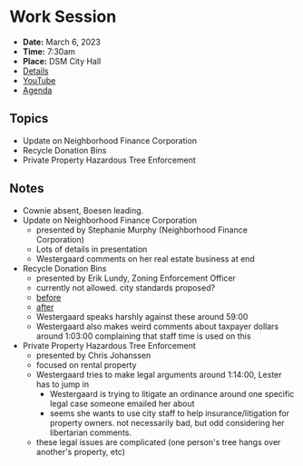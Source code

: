 # Work Session

- **Date:** March 6, 2023
- **Time:** 7:30am
- **Place:** DSM City Hall
- [Details](https://www.dsm.city/citycouncil_detail_T60_R2387.php)
- [YouTube](https://youtube.com/live/58cN17cj2aM)
- [Agenda](https://councildocs.dsm.city/agendas/2023/20230306CouncilWorkSession.pdf)

## Topics

- Update on Neighborhood Finance Corporation
- Recycle Donation Bins
- Private Property Hazardous Tree Enforcement 

## Notes

- Cownie absent, Boesen leading.
- Update on Neighborhood Finance Corporation
    - presented by Stephanie Murphy (Neighborhood Finance Corporation)
    - Lots of details in presentation
    - Westergaard comments on her real estate business at end
- Recycle Donation Bins
    - presented by Erik Lundy, Zoning Enforcement Officer 
    - currently not allowed. city standards proposed?
    - [before](https://www.axios.com/local/des-moines/2022/08/23/des-moines-business-diverts-clothing-from-landfill)
    - [after](https://www.axios.com/local/des-moines/2023/03/09/clothing-recycler-bins-des-moines-complaints-pulls)
    - Westergaard speaks harshly against these around 59:00
    - Westergaard also makes weird comments about taxpayer dollars around 1:03:00 complaining that staff time is used on this
- Private Property Hazardous Tree Enforcement 
    - presented by Chris Johanssen
    - focused on rental property
    - Westergaard tries to make legal arguments around 1:14:00, Lester has to jump in
        - Westergaard is trying to litigate an ordinance around one specific legal case someone emailed her about
        - seems she wants to use city staff to help insurance/litigation for property owners. not necessarily bad, but odd considering her libertarian comments.
    - these legal issues are complicated (one person's tree hangs over another's property, etc)
    
